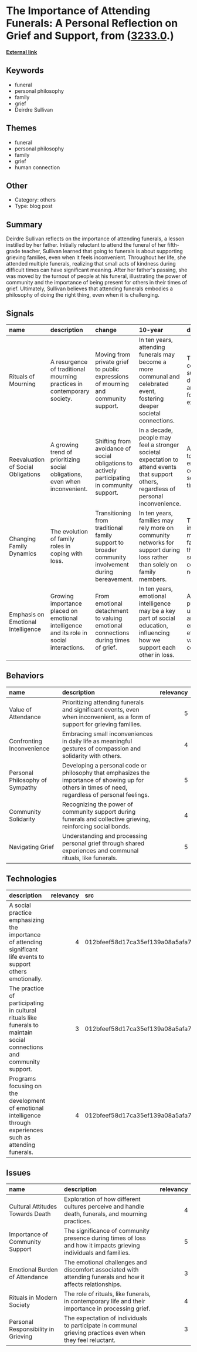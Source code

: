 # __The Importance of Attending Funerals: A Personal Reflection on Grief and Support__, from ([3233.0](https://kghosh.substack.com/p/3233.0).)

__[External link](https://www.npr.org/2005/08/08/4785079/always-go-to-the-funeral)__



## Keywords

* funeral
* personal philosophy
* family
* grief
* Deirdre Sullivan

## Themes

* funeral
* personal philosophy
* family
* grief
* human connection

## Other

* Category: others
* Type: blog post

## Summary

Deirdre Sullivan reflects on the importance of attending funerals, a lesson instilled by her father. Initially reluctant to attend the funeral of her fifth-grade teacher, Sullivan learned that going to funerals is about supporting grieving families, even when it feels inconvenient. Throughout her life, she attended multiple funerals, realizing that small acts of kindness during difficult times can have significant meaning. After her father's passing, she was moved by the turnout of people at his funeral, illustrating the power of community and the importance of being present for others in their times of grief. Ultimately, Sullivan believes that attending funerals embodies a philosophy of doing the right thing, even when it is challenging.

## Signals

| name                               | description                                                                              | change                                                                                             | 10-year                                                                                                                                  | driving-force                                                                                |   relevancy |
|:-----------------------------------|:-----------------------------------------------------------------------------------------|:---------------------------------------------------------------------------------------------------|:-----------------------------------------------------------------------------------------------------------------------------------------|:---------------------------------------------------------------------------------------------|------------:|
| Rituals of Mourning                | A resurgence of traditional mourning practices in contemporary society.                  | Moving from private grief to public expressions of mourning and community support.                 | In ten years, attending funerals may become a more communal and celebrated event, fostering deeper societal connections.                 | The desire for community support during grief and the need for shared experiences.           |           4 |
| Reevaluation of Social Obligations | A growing trend of prioritizing social obligations, even when inconvenient.              | Shifting from avoidance of social obligations to actively participating in community support.      | In a decade, people may feel a stronger societal expectation to attend events that support others, regardless of personal inconvenience. | A cultural shift towards empathy and community solidarity in times of grief.                 |           5 |
| Changing Family Dynamics           | The evolution of family roles in coping with loss.                                       | Transitioning from traditional family support to broader community involvement during bereavement. | In ten years, families may rely more on community networks for support during loss rather than solely on family members.                 | The increasing mobility of families and the need for a supportive community network.         |           4 |
| Emphasis on Emotional Intelligence | Growing importance placed on emotional intelligence and its role in social interactions. | From emotional detachment to valuing emotional connections during times of grief.                  | In ten years, emotional intelligence may be a key part of social education, influencing how we support each other in loss.               | A societal push towards understanding and managing emotions effectively in various contexts. |           3 |

## Behaviors

| name                            | description                                                                                                                                         |   relevancy |
|:--------------------------------|:----------------------------------------------------------------------------------------------------------------------------------------------------|------------:|
| Value of Attendance             | Prioritizing attending funerals and significant events, even when inconvenient, as a form of support for grieving families.                         |           5 |
| Confronting Inconvenience       | Embracing small inconveniences in daily life as meaningful gestures of compassion and solidarity with others.                                       |           4 |
| Personal Philosophy of Sympathy | Developing a personal code or philosophy that emphasizes the importance of showing up for others in times of need, regardless of personal feelings. |           5 |
| Community Solidarity            | Recognizing the power of community support during funerals and collective grieving, reinforcing social bonds.                                       |           4 |
| Navigating Grief                | Understanding and processing personal grief through shared experiences and communal rituals, like funerals.                                         |           5 |

## Technologies

| description                                                                                                           |   relevancy | src                              |
|:----------------------------------------------------------------------------------------------------------------------|------------:|:---------------------------------|
| A social practice emphasizing the importance of attending significant life events to support others emotionally.      |           4 | 012bfeef58d17ca35ef139a08a5afa78 |
| The practice of participating in cultural rituals like funerals to maintain social connections and community support. |           3 | 012bfeef58d17ca35ef139a08a5afa78 |
| Programs focusing on the development of emotional intelligence through experiences such as attending funerals.        |           4 | 012bfeef58d17ca35ef139a08a5afa78 |

## Issues

| name                                | description                                                                                                       |   relevancy |
|:------------------------------------|:------------------------------------------------------------------------------------------------------------------|------------:|
| Cultural Attitudes Towards Death    | Exploration of how different cultures perceive and handle death, funerals, and mourning practices.                |           4 |
| Importance of Community Support     | The significance of community presence during times of loss and how it impacts grieving individuals and families. |           5 |
| Emotional Burden of Attendance      | The emotional challenges and discomfort associated with attending funerals and how it affects relationships.      |           3 |
| Rituals in Modern Society           | The role of rituals, like funerals, in contemporary life and their importance in processing grief.                |           4 |
| Personal Responsibility in Grieving | The expectation of individuals to participate in communal grieving practices even when they feel reluctant.       |           3 |